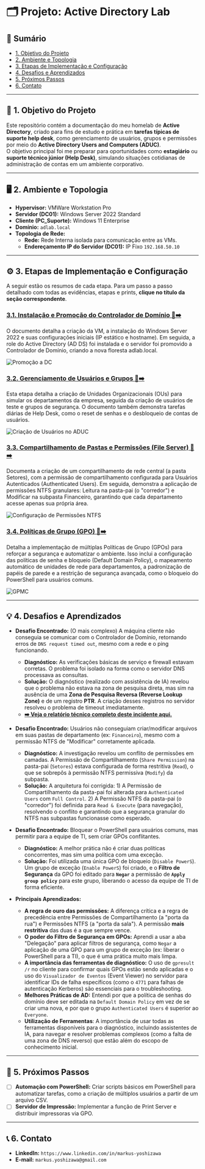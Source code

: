 # 🗂️ Projeto: Active Directory Lab

## 📄 Sumário

- [1. Objetivo do Projeto](#-1-objetivo-do-projeto)
- [2. Ambiente e Topologia](#-2-ambiente-e-topologia)
- [3. Etapas de Implementação e Configuração](#-3-etapas-de-implementação-e-configuração)
- [4. Desafios e Aprendizados](#-4-desafios-e-aprendizados)
- [5. Próximos Passos](#-5-próximos-passos)
- [6. Contato](#-6-contato)

---

## 📌 1. Objetivo do Projeto

Este repositório contém a documentação do meu homelab de **Active Directory**, criado para fins de estudo e prática em **tarefas típicas de suporte help desk**, como gerenciamento de usuários, grupos e permissões por meio do **Active Directory Users and Computers (ADUC)**.  
O objetivo principal foi me preparar para oportunidades como **estagiário** ou **suporte técnico júnior (Help Desk)**, simulando situações cotidianas de administração de contas em um ambiente corporativo.


---

## 🖥️ 2. Ambiente e Topologia

- **Hypervisor:** VMWare Workstation Pro
- **Servidor (DC01):** Windows Server 2022 Standard
- **Cliente (PC_Suporte):** Windows 11 Enterprise
- **Domínio:** `adlab.local`
- **Topologia de Rede:**
    - **Rede:** Rede Interna isolada para comunicação entre as VMs.
    - **Endereçamento IP do Servidor (DC01):** IP Fixo `192.168.50.10`

---

## ⚙️ 3. Etapas de Implementação e Configuração

A seguir estão os resumos de cada etapa. Para um passo a passo detalhado com todas as evidências, etapas e prints, **clique no título da seção correspondente**.

### [3.1. Instalação e Promoção do Controlador de Domínio 📄➡️](docs/01-Instalacao-e-Promocao.md)

O documento detalha a criação da VM, a instalação do Windows Server 2022 e suas configurações iniciais (IP estático e hostname). Em seguida, a role do Active Directory (AD DS) foi instalada e o servidor foi promovido a Controlador de Domínio, criando a nova floresta adlab.local.

![Promoção a DC](https://raw.githubusercontent.com/yshizw/homelab-active-directory/main/img/promodc.jpg)

### [3.2. Gerenciamento de Usuários e Grupos 📄➡️](docs/02-Gerenciamento-de-Usuarios.md)

Esta etapa detalha a criação de Unidades Organizacionais (OUs) para simular os departamentos da empresa, seguida da criação de usuários de teste e grupos de segurança. O documento também demonstra tarefas diárias de Help Desk, como o reset de senhas e o desbloqueio de contas de usuários.

![Criação de Usuários no ADUC](https://raw.githubusercontent.com/yshizw/homelab-active-directory/main/img/ou_user_aduc.jpg)

### [3.3. Compartilhamento de Pastas e Permissões (File Server) 📄➡️](docs/03-Compartilhamento-de-Pastas.md)

Documenta a criação de um compartilhamento de rede central (a pasta Setores), com a permissão de compartilhamento configurada para Usuários Autenticados (Authenticated Users). Em seguida, demonstra a aplicação de permissões NTFS granulares: Leitura na pasta-pai (o "corredor") e Modificar na subpasta Financeiro, garantindo que cada departamento acesse apenas sua própria área.

![Configuração de Permissões NTFS](https://raw.githubusercontent.com/yshizw/homelab-active-directory/main/img/folder_permi.jpg)

### [3.4. Políticas de Grupo (GPO) 📄➡️](docs/04-Politicas-de-Grupo.md)

Detalha a implementação de múltiplas Políticas de Grupo (GPOs) para reforçar a segurança e automatizar o ambiente. Isso inclui a configuração das políticas de senha e bloqueio (Default Domain Policy), o mapeamento automático de unidades de rede para departamentos, a padronização de papéis de parede e a restrição de segurança avançada, como o bloqueio do PowerShell para usuários comuns.

![GPMC](https://raw.githubusercontent.com/yshizw/homelab-active-directory/main/img/4.1.jpg)

---

## 💡 4. Desafios e Aprendizados

- **Desafio Encontrado:** (O mais complexo) A máquina cliente não conseguia se comunicar com o Controlador de Domínio, retornando erros de `DNS request timed out`, mesmo com a rede e o ping funcionando.
    - **Diagnóstico:** As verificações básicas de serviço e firewall estavam corretas. O problema foi isolado na forma como o servidor DNS processava as consultas.
    - **Solução:** O diagnóstico (realizado com assistência de IA) revelou que o problema não estava na zona de pesquisa direta, mas sim na ausência de uma **Zona de Pesquisa Reversa (Reverse Lookup Zone)** e de um registro **PTR**. A criação desses registros no servidor resolveu o problema de timeout imediatamente.
    - **[➡️ Veja o relatório técnico completo deste incidente aqui.](docs/05-Troubleshooting-DNS.md)**

- **Desafio Encontrado:** Usuários não conseguiam criar/modificar arquivos em suas pastas de departamento (ex: `Financeiro`), mesmo com a permissão NTFS de "Modificar" corretamente aplicada.
    - **Diagnóstico:** A investigação revelou um conflito de permissões em camadas. A Permissão de Compartilhamento (`Share Permission`) na pasta-pai (`Setores`) estava configurada de forma restritiva (`Read`), o que se sobrepôs à permissão NTFS permissiva (`Modify`) da subpasta.
    - **Solução:** A arquitetura foi corrigida: 1) A Permissão de Compartilhamento da pasta-pai foi alterada para `Authenticated Users` com `Full Control`. 2) A Permissão NTFS da pasta-pai (o "corredor") foi definida para `Read & Execute` (para navegação), resolvendo o conflito e garantindo que a segurança granular do NTFS nas subpastas funcionasse como esperado.


- **Desafio Encontrado:** Bloquear o PowerShell para usuários comuns, mas permitir para a equipe de TI, sem criar GPOs conflitantes.
    - **Diagnóstico:** A melhor prática não é criar duas políticas concorrentes, mas sim uma política com uma exceção.
    - **Solução:** Foi utilizada uma única GPO de bloqueio (`Disable PowerS`). Um grupo de exceção (`Enable PowerS`) foi criado, e o **Filtro de Segurança** da GPO foi editado para **`Negar`** a permissão de **`Apply group policy`** para este grupo, liberando o acesso da equipe de TI de forma eficiente.


- **Principais Aprendizados:**
    - **A regra de ouro das permissões:** A diferença crítica e a regra de precedência entre Permissões de Compartilhamento (a "porta da rua") e Permissões NTFS (a "porta da sala"). A permissão **mais restritiva** das duas é a que sempre vence.
    - **O poder do Filtro de Segurança em GPOs:** Aprendi a usar a aba "Delegação" para aplicar filtros de segurança, como `Negar` a aplicação de uma GPO para um grupo de exceção (ex: liberar o PowerShell para a TI), o que é uma prática muito mais limpa.
    - **A importância das ferramentas de diagnóstico:** O uso de `gpresult /r` no cliente para confirmar quais GPOs estão sendo aplicadas e o uso do `Visualizador de Eventos` (Event Viewer) no servidor para identificar IDs de falha específicos (como o `4771` para falhas de autenticação Kerberos) são essenciais para o troubleshooting.
    - **Melhores Práticas de AD:** Entendi por que a política de senhas do domínio deve ser editada na `Default Domain Policy` em vez de se criar uma nova, e por que o grupo `Authenticated Users` é superior ao `Everyone`.
    - **Utilização de Ferramentas**: A importância de usar todas as ferramentas disponíveis para o diagnóstico, incluindo assistentes de IA, para navegar e resolver problemas complexos (como a falta de uma zona de DNS reverso) que estão além do escopo de conhecimento inicial.

---

## 🚀 5. Próximos Passos

- [ ] **Automação com PowerShell:** Criar scripts básicos em PowerShell para automatizar tarefas, como a criação de múltiplos usuários a partir de um arquivo CSV.
- [ ] **Servidor de Impressão:** Implementar a função de Print Server e distribuir impressoras via GPO.

---

## 📞 6. Contato

* **LinkedIn:** `https://www.linkedin.com/in/markus-yoshizawa`
* **E-mail:** `markus.yoshizawa@gmail.com`

